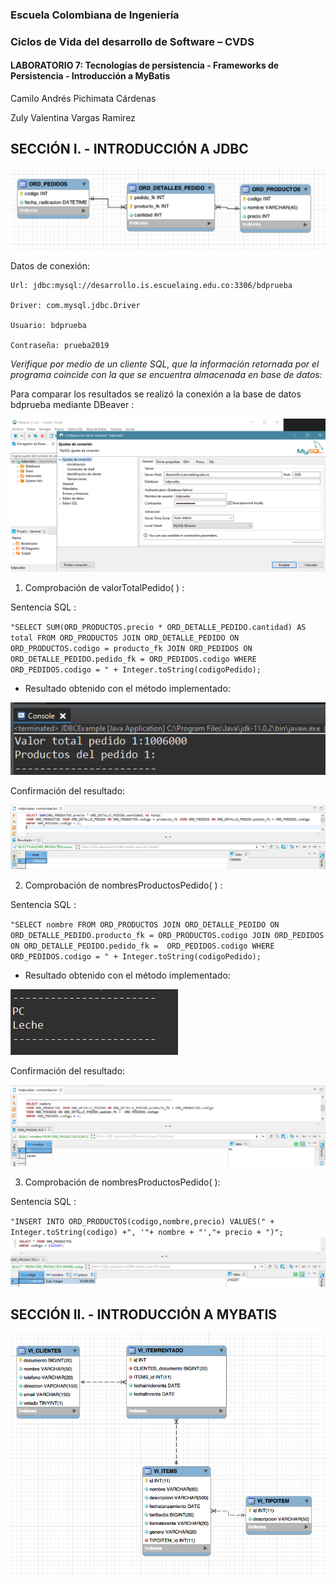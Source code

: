 ### Escuela Colombiana de Ingeniería
### Ciclos de Vida del desarrollo de Software – CVDS
#### LABORATORIO 7: Tecnologías de persistencia - Frameworks de Persistencia - Introducción a MyBatis

Camilo Andrés Pichimata Cárdenas

Zuly Valentina Vargas Ramirez

## SECCIÓN I. - INTRODUCCIÓN A JDBC

![](img/MODEL1.png)

Datos de conexión:

    Url: jdbc:mysql://desarrollo.is.escuelaing.edu.co:3306/bdprueba

    Driver: com.mysql.jdbc.Driver

    Usuario: bdprueba

    Contraseña: prueba2019

_Verifique por medio de un cliente SQL, que la información retornada por el programa coincide con la que se encuentra almacenada en base de datos:_

Para comparar los resultados se realizó la conexión a la base de datos bdprueba 
mediante DBeaver :

![](img/conexion_bdprueba.png)


1. Comprobación de valorTotalPedido( ) :

Sentencia SQL : 

`
"SELECT SUM(ORD_PRODUCTOS.precio * ORD_DETALLE_PEDIDO.cantidad) AS total FROM ORD_PRODUCTOS JOIN ORD_DETALLE_PEDIDO ON ORD_PRODUCTOS.codigo = producto_fk JOIN ORD_PEDIDOS ON ORD_DETALLE_PEDIDO.pedido_fk = ORD_PEDIDOS.codigo WHERE ORD_PEDIDOS.codigo = " + Integer.toString(codigoPedido); `

+ Resultado obtenido con el método implementado:

![](img/valorTotalPedidoCod.png) 

Confirmación del resultado:


![](img/valorTotalPedidoBD.png) 

2. Comprobación de nombresProductosPedido( ) :

Sentencia SQL : 

`
"SELECT nombre FROM ORD_PRODUCTOS JOIN ORD_DETALLE_PEDIDO ON ORD_DETALLE_PEDIDO.producto_fk = ORD_PRODUCTOS.codigo JOIN ORD_PEDIDOS ON ORD_DETALLE_PEDIDO.pedido_fk =  ORD_PEDIDOS.codigo WHERE ORD_PEDIDOS.codigo = " + Integer.toString(codigoPedido); 
`

+ Resultado obtenido con el método implementado:

![](img/nombresProductosPedidoCod.png)

Confirmación del resultado:

![](img/nombresProductosPedidoBD.png)


3. Comprobación de nombresProductosPedido( ):

Sentencia SQL : 

`
"INSERT INTO ORD_PRODUCTOS(codigo,nombre,precio) VALUES(" + Integer.toString(codigo) +", '"+ nombre + "',"+ precio + ")";
`
![](img/registrarNuevoProductoBD.png)

## SECCIÓN II. - INTRODUCCIÓN A MYBATIS

![](img/MODEL.png)

